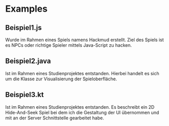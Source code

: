 # Examples

## Beispiel1.js
Wurde im Rahmen eines Spiels namens Hackmud erstellt. Ziel des Spiels ist es NPCs oder richtige Spieler mittels Java-Script zu hacken.

## Beispiel2.java
Ist im Rahmen eines Studienprojektes entstanden. Hierbei handelt es sich um die Klasse zur Visualisierung der Spieloberfläche.

## Beispiel3.kt
Ist im Rahmen eines Studienprojektes entstanden. Es beschreibt ein 2D Hide-And-Seek Spiel bei dem ich die Gestaltung der UI übernommen und mit an der Server Schnittstelle gearbeitet habe.
